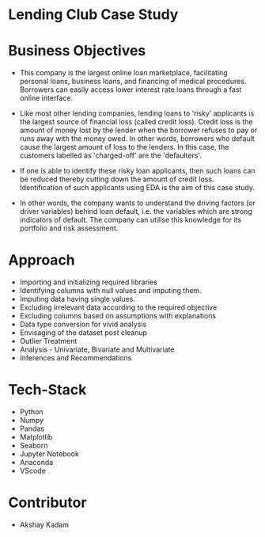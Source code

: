 # Lending Club Case Study

# Business Objectives
 - This company is the largest online loan marketplace, facilitating personal loans, business loans, and financing of medical procedures. Borrowers can easily access lower interest rate loans through a fast online interface. 

 - Like most other lending companies, lending loans to ‘risky’ applicants is the largest source of financial loss (called credit loss). Credit loss is the amount of money lost by the lender when the borrower refuses to pay or runs away with the money owed. In other words, borrowers who default cause the largest amount of loss to the lenders. In this case, the customers labelled as 'charged-off' are the 'defaulters'. 

 - If one is able to identify these risky loan applicants, then such loans can be reduced thereby cutting down the amount of credit loss. Identification of such applicants using EDA is the aim of this case study.

 - In other words, the company wants to understand the driving factors (or driver variables) behind loan default, i.e. the variables which are strong indicators of default.  The company can utilise this knowledge for its portfolio and risk assessment. 


# Approach
 - Importing and initializing required libraries
 - Identifying columns with null values and imputing them.
 - Imputing data having single values.
 - Excluding irrelevant data according to the required objective
 - Excluding columns based on assumptions with explanations
 - Data type conversion for vivid analysis
 - Envisaging of the dataset post cleanup
 - Outlier Treatment
 - Analysis - Univariate, Bivariate and Multivariate
 - Inferences and Recommendations


# Tech-Stack
 - Python
 - Numpy
 - Pandas
 - Matplotlib
 - Seaborn
 - Jupyter Notebook
 - Anaconda
 - VScode


# Contributor
 - Akshay Kadam